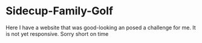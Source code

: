 # Sidecup-Family-Golf
Here I have a website that was good-looking an posed a challenge for me.
It is not yet responsive. Sorry short on time
